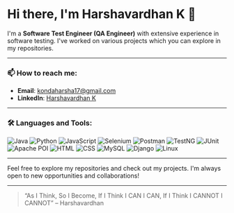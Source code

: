 # Hi there, I'm Harshavardhan K 👋

I'm a **Software Test Engineer (QA Engineer)** with extensive experience in software testing. I've worked on various projects which you can explore in my repositories.

---

### 📫 How to reach me:

- **Email**: [kondaharsha17@gmail.com](mailto:kondaharsha17@gmail.com)
- **LinkedIn**: [Harshavardhan K](https://www.linkedin.com/in/harsha-konda/)

---

### 🛠 Languages and Tools:

![Java](https://img.shields.io/badge/Java-007396?style=for-the-badge&logo=java&logoColor=white)
![Python](https://img.shields.io/badge/Python-3776AB?style=for-the-badge&logo=python&logoColor=white)
![JavaScript](https://img.shields.io/badge/JavaScript-323330?style=for-the-badge&logo=javascript&logoColor=F7DF1E)
![Selenium](https://img.shields.io/badge/Selenium-43B02A?style=for-the-badge&logo=selenium&logoColor=white)
![Postman](https://img.shields.io/badge/Postman-FF6C37?style=for-the-badge&logo=postman&logoColor=white)
![TestNG](https://img.shields.io/badge/TestNG-FF6C37?style=for-the-badge&logo=testng&logoColor=white)
![JUnit](https://img.shields.io/badge/JUnit-25A162?style=for-the-badge&logo=junit5&logoColor=white)
![Apache POI](https://img.shields.io/badge/Apache%20POI-0096D6?style=for-the-badge&logo=apache&logoColor=white)
![HTML](https://img.shields.io/badge/HTML5-E34F26?style=for-the-badge&logo=html5&logoColor=white)
![CSS](https://img.shields.io/badge/CSS3-1572B6?style=for-the-badge&logo=css3&logoColor=white)
![MySQL](https://img.shields.io/badge/MySQL-4479A1?style=for-the-badge&logo=mysql&logoColor=white)
![Django](https://img.shields.io/badge/Django-092E20?style=for-the-badge&logo=django&logoColor=white)
![Linux](https://img.shields.io/badge/Linux-FCC624?style=for-the-badge&logo=linux&logoColor=black)

---

Feel free to explore my repositories and check out my projects. I'm always open to new opportunities and collaborations!

---

> “As I Think, So I Become, If I Think I CAN I CAN, If I Think I CANNOT I CANNOT” – Harshavardhan

